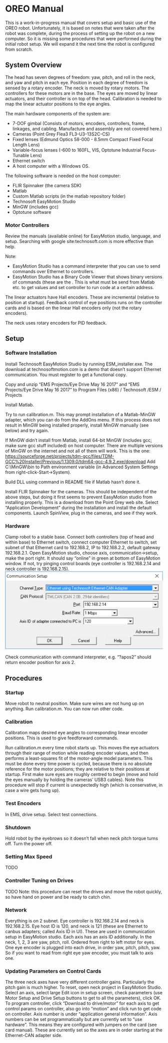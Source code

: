 # OREO Manual 
This is a work-in-progress manual that covers setup and basic use of the OREO robot. Unfortunately, it is based on notes that were taken after the robot was complete, during the process of setting up the robot on a new computer. So it is missing some procedures that were performed during the initial robot setup. We will expand it the next time the robot is configured from scratch. 

## System Overview
The head has seven degrees of freedom: yaw, pitch, and roll in the neck, and yaw and pitch in each eye. Position in each degree of freedom is sensed by a rotary encoder. The neck is moved by rotary motors. The controllers for these motors are in the base. The eyes are moved by linear actuators, and their controller is on top of the head. Calibration is needed to map the linear actuator positions to the eye angles. 

The main hardware components of the system are: 
* 7-DOF gimbal (Consists of motors, encoders, controllers, frame, linkages, and cabling. Manufacture and assembly are not covered here.)
* Cameras (Point Grey Flea3 FL3-U3-13S2C-CS)
* Fixed lenses (Edmund Optics 58-000 - 8.5mm Compact Fixed Focal Length Lens)
* Variable-focus lenses (-600 to 160FL, VIS, Optotune Industrial Focus-Tunable Lens) 
* Ethernet switch
* A host computer with a Windows OS. 

The following software is needed on the host computer: 
* FLIR Spinnaker (the camera SDK)
* Matlab
* Custom Matlab scripts (in the matlab repository folder)
* Technosoft EasyMotion Studio
* MinGW (includes gcc)
* Optotune software

### Motor Controllers 
Review the manuals (available online) for EasyMotion studio, language, and setup. Searching with google site:technosoft.com is more effective than help.

Note: 
* EasyMotion Studio has a command interpreter that you can use to send commands over Ethernet to controllers. 
* EasyMotion Studio has a Binary Code Viewer that shows binary versions of commands (these are the . This is what must be send from Matlab etc. to get values and set controller to run code at a certain address. 

The linear actuators have Hall encoders. These are incremental (relative to position at startup). Feedback control of eye positions runs on the controller cards and is based on the linear Hall encoders only (not the rotary encoders). 

The neck uses rotary encoders for PID feedback. 

## Setup
### Software Installation
Install Technosoft EasyMotion Studio by running ESM_installer.exe. The download at technosoftmotion.com is a demo that doesn’t support Ethernet communication. You must register to get a functional copy. 

Copy and unzip “EMS Projects/Eye Drive May 16 2017” and “EMS Projects/Eye Drive May 16 2017” to Program Files  (x86) / Technosoft  /ESM / Projects

Install Matlab. 

Try to run calibration.m. This may prompt installation of a Matlab-MinGW adapter, which you can do from the AddOns menu. If this process does not result in MinGW being installed properly, install MinGW manually (see below) and try again. 

If MinGW didn’t install from Matlab, install 64-bit MinGW (includes gcc; make sure gcc stuff included) on host computer. There are multiple versions of MinGW on the internet and not all of them will work. This is the one: https://sourceforge.net/projects/tdm-gcc/files/TDM-GCC%20Installer/Previous/1.1309.0/tdm64-gcc-4.9.2.exe/download Add C:\MinGW\bin to Path environment variable (in Advanced System Settings from right-click-Start->System). 

Build DLL using command in README file if Matlab hasn’t done it. 

Install FLIR Spinnaker for the cameras. This should be independent of the above steps, but doing it first seems to prevent EasyMotion studio from installing properly. This is a download from the Point Grey web site. Select “Application Development” during the installation and install the default components. Launch SpinView, plug in the cameras, and see if they work. 

### Hardware
Clamp robot to a stable base. 
Connect both controllers (top of head and within base) to Ethernet switch, connect computer Ethernet to switch, set subnet of that Ethernet card to 192.168.2, IP to 192.168.2.2, default gateway 192.168.2.1.
Open EasyMotion studio, choose axis, communication->setup, make the port right. It should say “online” in green at bottom of EasyMotion window. If not, try pinging control boards (eye controller is 192.168.2.14 and neck controller is 192.168.2.15). 
![Alt text](docs/images/em-comm-setup.png?raw=true "EasyMotion Studio communication setup window")

Check communication with command interpreter, e.g. “?apos2” should return encoder position for axis 2. 

## Procedures 
### Startup 
Move robot to neutral position. 
Make sure wires are not hung up on anything. 
Run calibration.m. 
You can now run other code. 

### Calibration
Calibration maps desired eye angles to corresponding linear encoder positions. This is used to give feedforward commands. 

Run calibration.m every time robot starts up. This moves the eye actuators through their range of motion while reading encoder values, and then performs a least-squares fit of the motor-angle model parameters. This must be done every time power is cycled, because there is no absolute reference for the motor positions; they are relative to their positions at startup. First make sure eyes are roughly centred to begin (move and hold the eyes manually by holding the cameras’ USB3 cables). Note this procedure will stop if current is unexpectedly high (which is conservative, in case a wire gets hung up). 

### Test Encoders 
In EMS, drive setup. Select test connections. 

### Shutdown
Hold robot by the eyebrows so it doesn’t fall when neck pitch torque turns off. Turn the power off. 

### Setting Max Speed
TODO 

### Controller Tuning on Drives
TODO 
Note: this procedure can reset the drives and move the robot quickly, so have hand on power and be ready to catch chin. 

### Network
Everything is on 2 subnet. Eye controller is 192.168.2.14 and neck is 192.168.2.15. Eye host ID is 120, and neck is 121 (these are Ethernet to canbus adapters; called Axis ID in UI). These are used in communication setup in EasyMotion studio. Each axis has an axis ID additionally. In the neck, 1, 2, 3 are yaw, pitch, roll. Ordered from right to left motor for eyes. One eye encoder is plugged into each drive, in order yaw, pitch, pitch, yaw. So if you want to read from right eye yaw encoder, you must talk to axis one. 

### Updating Parameters on Control Cards
The three neck axes have very different controller gains. Particularly the pitch gain is much higher. 
To reset, open neck project in EasyMotion Studio. Select an axis, select large Edit icon in setup screen, check parameters (use Motor Setup and Drive Setup buttons to get to all the parameters), click OK. 
To program controller, click “Download to drive/motor” for each axis to get control params on controller, also go into “motion” and click run to get code on controller. Axis number is under “application general information”. Axis numbers can be set programmatically but are currently set to “use hardware”. This means they are configured with jumpers on the card (see card manual). These are currently set so the axes are in order starting at the Ethernet-CAN adapter side. 

